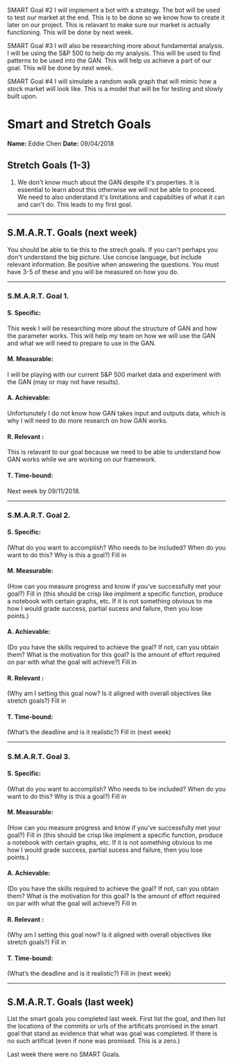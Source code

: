 SMART Goal #2
  I will implement a bot with a strategy. The bot will be used to test our market at the end.
This is to be done so we know how to create it later on our project. This is relavant to make sure our
market is actually functioning. This will be done by next week.

SMART Goal #3
  I will also be researching more about fundamental analysis. I will be using the S&P 500 to help do my analysis.
This will be used to find patterns to be used into the GAN. This will help us achieve a part of our goal. This will
be done by next week.

SMART Goal #4
  I will simulate a random walk graph that will mimic how a stock market will look like. This is a model that will
be for testing and slowly built upon.
  
# Smart and Stretch Goals

**Name:** Eddie Chen
**Date:** 09/04/2018

## Stretch Goals (1-3)

1. We don't know much about the GAN despite it's properties. It is essential to learn about this otherwise we will not be able to proceed. We need to also understand it's limitations and capabilties of what it can and can't do. This leads to my first goal.

----------------------------------------------------------------------------------------------------------------------------------------
## S.M.A.R.T. Goals (next week)

You should be able to tie this to the strech goals. If you can't perhaps you don't understand the big picture.
Use concise language, but include relevant information. Be positive when answering the questions. You must have
3-5 of these and you will be measured on how you do.

----------------------------------------------------------------------------------------------------------------------------------------
### S.M.A.R.T. Goal 1.

#### S. Specific: 
This week I will be researching more about the structure of GAN and how the parameter works. This will help my team on how we will use the GAN and what we will need to prepare to use in the GAN.

#### M. Measurable: 
I will be playing with our current S&P 500 market data and experiment with the GAN (may or may not have results).

#### A. Achievable: 
Unfortunutely I do not know how GAN takes input and outputs data, which is why I will need to do more research on how GAN works.

#### R. Relevant :
This is relavant to our goal because we need to be able to understand how GAN works while we are working on our framework.

#### T. Time-bound: 
Next week by 09/11/2018.

----------------------------------------------------------------------------------------------------------------------------------------
### S.M.A.R.T. Goal 2.

#### S. Specific: 
(What do you want to accomplish? Who needs to be included? When do you want to do this? Why is this a goal?)
Fill in

#### M. Measurable: 
(How can you measure progress and know if you’ve successfully met your goal?)
Fill in (this should be crisp like implment a specific function, produce a notebook with certain graphs, etc. If it is not something
obvious to me how I would grade success, partial sucess and failure, then you lose points.)

#### A. Achievable: 
(Do you have the skills required to achieve the goal? If not, can you obtain them? What is the motivation for this goal? Is the amount of effort required on par with what the goal will achieve?)
Fill in

#### R. Relevant :
(Why am I setting this goal now? Is it aligned with overall objectives like stretch goals?)
Fill in


#### T. Time-bound: 
(What’s the deadline and is it realistic?)
Fill in (next week)

----------------------------------------------------------------------------------------------------------------------------------------
### S.M.A.R.T. Goal 3.

#### S. Specific: 
(What do you want to accomplish? Who needs to be included? When do you want to do this? Why is this a goal?)
Fill in

#### M. Measurable: 
(How can you measure progress and know if you’ve successfully met your goal?)
Fill in (this should be crisp like implment a specific function, produce a notebook with certain graphs, etc. If it is not something
obvious to me how I would grade success, partial sucess and failure, then you lose points.)

#### A. Achievable: 
(Do you have the skills required to achieve the goal? If not, can you obtain them? What is the motivation for this goal? Is the amount of effort required on par with what the goal will achieve?)
Fill in

#### R. Relevant :
(Why am I setting this goal now? Is it aligned with overall objectives like stretch goals?)
Fill in


#### T. Time-bound: 
(What’s the deadline and is it realistic?)
Fill in (next week)

----------------------------------------------------------------------------------------------------------------------------------------
## S.M.A.R.T. Goals (last week)

List the smart goals you completed last week. First list the goal, and then list the locations of the commits or urls of the artificats promised in the smart goal that stand as evidence that what was goal was completed. If there is no such artificat (even if none was promised. This is a zero.)

Last week there were no SMART Goals.
